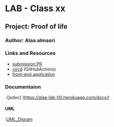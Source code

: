 # LAB - Class xx

## Project: Proof of life

### Author: Alaa almasri

### Links and Resources

- [submission PR](https://github.com/3laa-401-advanced-javascript/lab-00/pull/1)
- [ci/cd](https://travis-ci.org/github/3laa-401-advanced-javascript/lab-00/builds/685730922) (GitHubActions)
- [front-end application](https://alaa-lab-00.herokuapp.com/)

### Documentaion
-[jsdoc] (https://alaa-lab-00.herokuapp.com/docs/)

#### UML
:[UML_Digram](digram.png)